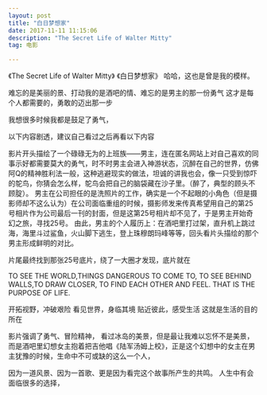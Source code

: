 ```yaml
---
layout: post
title: "白日梦想家"
date: 2017-11-11 11:15:06 
description: "The Secret Life of Walter Mitty"
tag: 电影

---
```


《The Secret Life of Walter Mitty》
《白日梦想家》
哈哈，这也是曾是我的模样。

难忘的是美丽的景、打动我的是酒吧的情、难忘的是男主的那一份勇气
这才是每个人都需要的，勇敢的迈出那一步

我想很多时候我都是鼓足了勇气，





以下内容剧透，建议自己看过之后再看以下内容


影片开头描绘了一个碌碌无为的上班族——男主，连在匿名网站上对自己喜欢的同事示好都需要莫大的勇气，时不时男主会进入神游状态，沉醉在自己的世界，仿佛阿Q的精神胜利法一般，这种逃避现实的做法，坦诚的讲我也会，像一只受到惊吓的鸵鸟，你猜会怎么样，鸵鸟会把自己的脑袋藏在沙子里。（醉了，典型的顾头不顾腚）。
男主在公司担任的是洗照片的工作，确实是一个不起眼的小角色（但是摄影师却不这么认为）在公司面临重组的时候，摄影师发来传真希望用自己的第25号相片作为公司最后一刊的封面，但是这第25号相片却不见了，于是男主开始奇幻之旅，寻找25号。
由此，男主的个人履历上：在酒吧里打过架，直升机上跳过海，海里斗过鲨鱼，火山脚下逃生，登上珠穆朗玛峰等等，回头看片头描绘的那个男主形成鲜明的对比。



片尾最终找到那张25号底片，绕了一大圈才发现，底片就在

TO SEE THE WORLD,THINGS DANGEROUS TO COME TO,
TO SEE BEHIND WALLS,TO DRAW CLOSER,
TO FIND EACH OTHER AND FEEL.
THAT IS THE PURPOSE OF LIFE.

开拓视野，冲破艰险
看见世界，身临其境
贴近彼此，感受生活
这就是生活的目的所在


影片强调了勇气、冒险精神，
看过冰岛的美景，但是最让我难以忘怀不是美景，而是酒吧里幻想女主抱着把吉他唱《陆军汤姆上校》，正是这个幻想中的女主在男主犹豫的时候，生命中不可或缺的这么一个人，

因为一道风景、因为一首歌、更是因为看完这个故事所产生的共鸣。
人生中有会面临很多的选择，